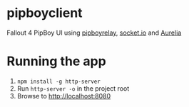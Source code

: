 # pipboyclient
Fallout 4 PipBoy UI using [pipboyrelay](https://github.com/rgbkrk/pipboyrelay), [socket.io](http://socket.io/) and [Aurelia](https://aurelia.io)

# Running the app

1. `npm install -g http-server`
2. Run `http-server -o` in the project root
3. Browse to [http://localhost:8080](http://localhost:8080)
